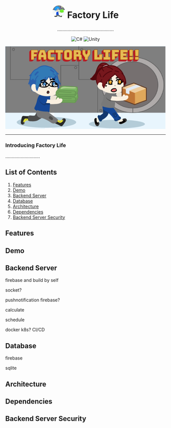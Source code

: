 # <div align="center"><img src="docs/logo.png" alt="icon" width=40> Factory Life</div>
<div align="center">............................................


![C#](https://img.shields.io/badge/C%23-Language-blueviolet)
![Unity](https://img.shields.io/badge/Unity-Platform-black?logo=unity)


</div>

<a href='#'><img alt='home' src='docs/home.png'/></a>

***

### Introducing Factory Life

...........................

## List of Contents

1. [Features](#features)
2. [Demo](#demo)
3. [Backend Server](#backendserver)
4. [Database](#database)
5. [Architecture](#architecture)
6. [Dependencies](#dependencies)
7. [Backend Server Security](#backendserversecurity)

<h2 id="features">Features</h2>

<h2 id="demo">Demo</h2>

<h2 id="backendserver">Backend Server</h2>
firebase and build by self

socket?

pushnotification firebase?

calculate 

schedule

docker k8s? CI/CD

<h2 id="database">Database</h2>
firebase

sqlite

<h2 id="architecture">Architecture</h2>

<h2 id="dependencies">Dependencies</h2>

<h2 id="backendserversecurity">Backend Server Security</h2>
